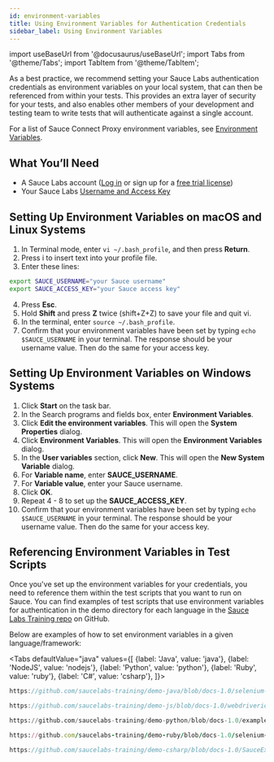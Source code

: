 ```yaml
---
id: environment-variables
title: Using Environment Variables for Authentication Credentials
sidebar_label: Using Environment Variables
---
```


import useBaseUrl from '@docusaurus/useBaseUrl';
import Tabs from '@theme/Tabs';
import TabItem from '@theme/TabItem';

As a best practice, we recommend setting your Sauce Labs authentication credentials as environment variables on your local system, that can then be referenced from within your tests. This provides an extra layer of security for your tests, and also enables other members of your development and testing team to write tests that will authenticate against a single account.

For a list of Sauce Connect Proxy environment variables, see [Environment Variables](/secure-connections/sauce-connect/setup-configuration/environment-variables).


## What You’ll Need

* A Sauce Labs account ([Log in](https://accounts.saucelabs.com/am/XUI/#login/) or sign up for a [free trial license](https://saucelabs.com/sign-up))
* Your Sauce Labs [Username and Access Key](https://app.saucelabs.com/user-settings)


## Setting Up Environment Variables on macOS and Linux Systems
1. In Terminal mode, enter `vi ~/.bash_profile`, and then press **Return**.
2. Press i to insert text into your profile file.
3. Enter these lines:
  ```bash
  export SAUCE_USERNAME="your Sauce username"
  export SAUCE_ACCESS_KEY="your Sauce access key"
  ```
4. Press **Esc**.
5. Hold **Shift** and press **Z** twice (shift+Z+Z) to save your file and quit vi.
6. In the terminal, enter `source ~/.bash_profile`.
7. Confirm that your environment variables have been set by typing `echo $SAUCE_USERNAME` in your terminal. The response should be your username value. Then do the same for your access key.


## Setting Up Environment Variables on Windows Systems
1. Click **Start** on the task bar.
2. In the Search programs and fields box, enter **Environment Variables**.
3. Click **Edit the environment variables**. This will open the **System Properties** dialog.
4. Click **Environment Variables**. This will open the **Environment Variables** dialog.
5. In the **User variables** section, click **New**. This will open the **New System Variable** dialog.
6. For **Variable name**, enter **SAUCE_USERNAME**.
7. For **Variable value**, enter your Sauce username.
8. Click **OK**.
9. Repeat 4 - 8 to set up the **SAUCE_ACCESS_KEY**.
10. Confirm that your environment variables have been set by typing `echo $SAUCE_USERNAME` in your terminal. The response should be your username value.  Then do the same for your access key. 

## Referencing Environment Variables in Test Scripts
Once you've set up the environment variables for your credentials, you need to reference them within the test scripts that you want to run on Sauce. You can find examples of test scripts that use environment variables for authentication in the demo directory for each language in the [Sauce Labs Training repo](https://github.com/saucelabs-training) on GitHub.

Below are examples of how to set environment variables in a given language/framework:

<Tabs
  defaultValue="java"
  values={[
    {label: 'Java', value: 'java'},
    {label: 'NodeJS', value: 'nodejs'},
    {label: 'Python', value: 'python'},
    {label: 'Ruby', value: 'ruby'},
    {label: 'C#', value: 'csharp'},
  ]}>

<TabItem value="java">

```java reference title="Authenticating with Environment Variables"
https://github.com/saucelabs-training/demo-java/blob/docs-1.0/selenium-examples/src/test/java/com/saucedemo/selenium/demo/SeleniumTest.java#L34-L35
```

</TabItem>
<TabItem value="nodejs">

```javascript reference title="Authenticating with Environment Variables"
https://github.com/saucelabs-training/demo-js/blob/docs-1.0/webdriverio/webdriver/examples/w3c/test/configs/wdio.saucelabs.conf.js#L7-L8
```

</TabItem>
<TabItem value="python">

```python reference title="Authenticating with Environment Variables"
https://github.com/saucelabs-training/demo-python/blob/docs-1.0/examples/w3c-examples/test_pytest_chrome.py#L9-L10
```

</TabItem>
<TabItem value="ruby">

```ruby reference title="Authenticating with Environment Variables"
https://github.com/saucelabs-training/demo-ruby/blob/docs-1.0/selenium-examples/rspec/spec/spec_helper.rb#L23-L24
```

</TabItem>
<TabItem value="csharp">

```csharp reference title="Authenticating with Environment Variables"
https://github.com/saucelabs-training/demo-csharp/blob/docs-1.0/SauceExamples/Common/SauceLabs/SauceUser.cs#L7-L11
```

</TabItem>

</Tabs>
